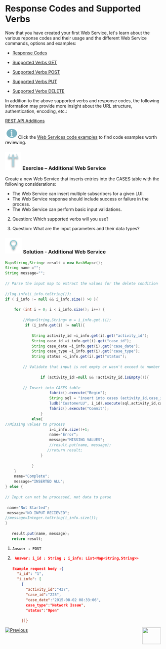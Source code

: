 # Response Codes and Supported Verbs

Now that you have created your first  Web Service, let's learn about the various reponse codes and their usage and the different Web Service commands, options and examples:

-  [Response Codes](/articles/15_web_services/11_response_codes.md)

-  [Supported Verbs GET](/articles/15_web_services/12_Supported_Verbs_Get.md)

-  [Supported Verbs POST](/articles/15_web_services/13_Supported_Verbs_Post.md)

-  [Supported Verbs PUT](/articles/15_web_services/14_Supported_Verbs_Put.md)

-  [Supported Verbs DELETE](/articles/15_web_services/15_Supported_Verbs_Delete.md)

In addition to the above supported verbs and response codes, the following information may provide more insight about the URL structure, authentication, encoding, etc.:

[REST API Additions](/articles/15_web_services/16_rest_api_additions.md)

![](/academy/Training_Level_1/03_fabric_basic_LU/images/information.png)Click the  [Web Services code examples](https://github.com/k2view-academy/K2View-Academy/blob/KB_DROP1_15_Web_Services_Merav/articles/15_web_services/06_web_services_code_examples.md) to find code examples worth reviewing. 

### ![](/academy/Training_Level_1/03_fabric_basic_LU/images/Exercise.png) Exercise  – Additional Web Service

Create a new Web Service that inserts entries into the CASES table with the following considerations: 
-    The Web Service can insert multiple subscribers for a given LUI. 
-    The Web Service response should include success or failure in the process.
-    The Web Service can perform basic input validations.

2.  Question: Which supported verbs will you use?

3.  Question: What are the input parameters and their data types?


### ![](/academy/Training_Level_1/03_fabric_basic_LU/images/Solution.png) Solution - Additional Web Service

```java
Map<String,String> result = new HashMap<>();
String name ="";
String message="";

// Parse the input map to extract the values for the delete condition 

//log.info(i_info.toString());
if ( i_info != null && i_info.size() >0 ){
	
	for (int i = 0; i < i_info.size(); i++) {
		
		//Map<String,String> m = i_info.get.(i);
		 if (i_info.get(i) != null){
			 
			String activity_id =i_info.get(i).get("activity_id");
			String case_id =i_info.get(i).get("case_id");
			String case_date =i_info.get(i).get("case_date");
			String case_type =i_info.get(i).get("case_type");
			String status =i_info.get(i).get("status");
			
		// Validate that input is not empty or wasn't exceed to number of object array
			
			    if (activity_id!=null && !activity_id.isEmpty()){
						
		// Insert into CASES table 	
					fabric().execute("Begin");
					String sql = "insert into cases (activity_id,case_id,case_date,case_type,status) values (?,?,?,?,?)";
					ludb("CustomerLU", i_id).execute(sql,activity_id,case_id,case_date,case_type,status);
					fabric().execute("Commit");
				}
			else{
//Missing values to process 
					i=i_info.size()+1;
				    name="Error";
				    message="MISSING VALUES"; 	
				    //result.put(name, message);
				   //return result;
				}
			
			}
	}
	name="Complete";
	message="INSERTED ALL";
} else {

// Input can not be processed, not data to parse
	
 name="Not Started";
 message="NO INPUT RECIEVED";
//message=Integer.toString(i_info.size());
}

   result.put(name, message);
   return result;
```

  

1. `Answer : POST`

2. ```json
    Answer: i_id : String ; i_info: List<Map<String,String>>
   
   Example request body :{
     "i_id": "1",
     "i_info": [
       {
         "activity_id":"437", 
         "case_id":"225",
         "case_date":"2015-08-02 08:33:06",
         case_type":"Network Issue",
         "status":"Open"
       
       }]}  
   ```

   


 [![Previous](/articles/images/Previous.png)](/academy/Training_Level_1/06_web_services/03_Invoking_a_web_service.md)[<img align="right" width="60" height="54" src="/articles/images/Next.png">](/academy/Training_Level_1/06_web_services/05_quiz.md)


